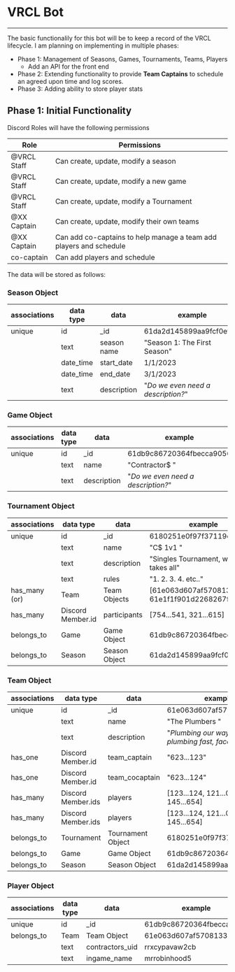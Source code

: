 # VRCL Bot

---
The basic functionalily for this bot will be to keep a record of the VRCL lifecycle. I am planning on implementing in multiple phases:

- Phase 1: Management of Seasons, Games, Tournaments, Teams, Players
  - Add an API for the front end
- Phase 2: Extending functionality to provide **Team Captains** to schedule an agreed upon time and log scores. 
- Phase 3: Adding ability to store player stats 

## Phase 1: Initial Functionality

Discord Roles will have the following permissions

| Role        | Permissions                                                        |
|-------------|--------------------------------------------------------------------|
| @VRCL Staff | Can create, update, modify a season                                |
| @VRCL Staff | Can create, update, modify a new game                              |
| @VRCL Staff | Can create, update, modify a Tournament                            |
| @XX Captain | Can create, update, modify their own teams                         |
| @XX Captain | Can add co-captains to help manage a team add players and schedule |
| co-captain  | Can add players and schedule                                       |

The data will be stored as follows:

### Season Object
| associations | data type  | data               | example                                              |
|--------------|------------|--------------------|------------------------------------------------------|
| unique       | id         | _id                | 61da2d145899aa9fcf0effa4                             |
|              | text       | season name        | "Season 1: The First Season"                         |
|              | date_time  | start_date         | 1/1/2023                                             |
|              | date_time  | end_date           | 3/1/2023                                             |
|              | text       | description        | "*Do we even need a description?*"                   |

### Game Object
| associations | data type  | data               | example                                              |
|--------------|------------|--------------------|------------------------------------------------------|
| unique       | id         | _id                | 61db9c86720364fbecca9056                             |
|              | text       | name               | "Contractor$ "                                       |
|              | text       | description        | "*Do we even need a description?*"                   |

### Tournament Object
| associations  | data type         | data          | example                                              |
|---------------|-------------------|---------------|------------------------------------------------------|
| unique        | id                | _id           | 6180251e0f97f37119e9f6eb                             |
|               | text              | name          | "C$ 1v1 "                                            |
|               | text              | description   | "Singles Tournament, winner takes all"               |
|               | text              | rules         | "1. 2. 3. 4. etc.."                                  |
| has_many (or) | Team              | Team Objects  | [61e063d607af5708133436df, 61e1f1f901d2268267f5ca77] |
| has_many      | Discord Member.id | participants  | [754...541, 321...615]                               |
| belongs_to    | Game              | Game Object   | 61db9c86720364fbecca9056                             |
| belongs_to    | Season            | Season Object | 61da2d145899aa9fcf0effa4                             |

### Team Object
| associations | data type          | data              | example                                                    |
|--------------|--------------------|-------------------|------------------------------------------------------------|
| unique       | id                 | _id               | 61e063d607af5708133436df                                   |
|              | text               | name              | "The Plumbers "                                            |
|              | text               | description       | "*Plumbing our way downtown, plumbing fast, faces splash*" |
| has_one      | Discord Member.id  | team_captain      | "623...123"                                                |
| has_one      | Discord Member.id  | team_cocaptain    | "623...124"                                                |
| has_many     | Discord Member.ids | players           | [123...124, 121...014, 145...654]                          |
| has_many     | Discord Member.ids | players           | [123...124, 121...014, 145...654]                          |
| belongs_to   | Tournament         | Tournament Object | 6180251e0f97f37119e9f6eb                                   |
| belongs_to   | Game               | Game Object       | 61db9c86720364fbecca9056                                   |
| belongs_to   | Season             | Season Object     | 61da2d145899aa9fcf0effa4                                   |

### Player Object
| associations | data type | data            | example                  |
|--------------|-----------|-----------------|--------------------------|
| unique       | id        | _id             | 61db9c86720364fbecca9056 |
| belongs_to   | Team      | Team Object     | 61e063d607af5708133436df |
|              | text      | contractors_uid | rrxcypavaw2cb            |
|              | text      | ingame_name     | mrrobinhood5             |
